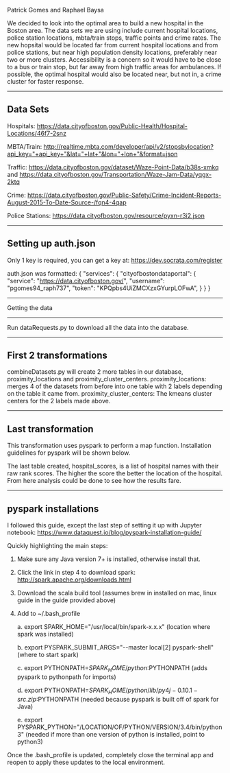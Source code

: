Patrick Gomes and Raphael Baysa

We decided to look into the optimal area to build a new hospital in the Boston area. The data sets we are using include current hospital locations, police station locations, mbta/train stops, traffic points and crime rates. The new hopsital would be located far from current hospital locations and from police stations, but near high population density locations, preferably near two or more clusters. Accessibility is a concern so it would have to be close to a bus or train stop, but far away from high traffic areas for ambulances. If possible, the optimal hospital would also be located near, but not in, a crime cluster for faster response. 

---
Data Sets
---

Hospitals: https://data.cityofboston.gov/Public-Health/Hospital-Locations/46f7-2snz

MBTA/Train: http://realtime.mbta.com/developer/api/v2/stopsbylocation?api_key="+api_key+"&lat="+lat+"&lon="+lon+"&format=json

Traffic: https://data.cityofboston.gov/dataset/Waze-Point-Data/b38s-xmkq and https://data.cityofboston.gov/Transportation/Waze-Jam-Data/yqgx-2ktq

Crime: https://data.cityofboston.gov/Public-Safety/Crime-Incident-Reports-August-2015-To-Date-Source-/fqn4-4qap

Police Stations: https://data.cityofboston.gov/resource/pyxn-r3i2.json

---
Setting up auth.json
---

Only 1 key is required, you can get a key at: https://dev.socrata.com/register

auth.json was formatted:
{
    "services": {
        "cityofbostondataportal": {
            "service": "https://data.cityofboston.gov/",
            "username": "pgomes94_raph737",
            "token": "KPQpbs4UiZMCXzxGYurpLOFwA",
        }
    }
}

---
Getting the data
___

Run dataRequests.py to download all the data into the database.

---
First 2 transformations
---

combineDatasets.py will create 2 more tables in our database, proximity_locations and proximity_cluster_centers.
	proximity_locations: merges 4 of the datasets from before into one table with 2 labels depending on the table it came from.
	proximity_cluster_centers: The kmeans cluster centers for the 2 labels made above. 

---
Last transformation
--- 

This transformation uses pyspark to perform a map function. Installation guidelines for pyspark will be shown below.

The last table created, hospital_scores, is a list of hospital names with their raw rank scores. The higher the score the better the location of the hospital. From here analysis could be done to see how the results fare.

---
pyspark installations
---

I followed this guide, except the last step of setting it up with Jupyter notebook: https://www.dataquest.io/blog/pyspark-installation-guide/

Quickly highlighting the main steps:

1. Make sure any Java version 7+ is installed, otherwise install that.

2. Click the link in step 4 to download spark: http://spark.apache.org/downloads.html

3. Download the scala build tool (assumes brew in installed on mac, linux guide in the guide provided above)

4. Add to ~/.bash_profile
	
	a. export SPARK_HOME="/usr/local/bin/spark-x.x.x" (location where spark was installed)
	
	b. export PYSPARK_SUBMIT_ARGS="--master local[2] pyspark-shell" (where to start spark)
	
	c. export PYTHONPATH=$SPARK_HOME/python:$PYTHONPATH (adds pyspark to pythonpath for imports)
	
	d. export PYTHONPATH=$SPARK_HOME/python/lib/py4j-0.10.1-src.zip:$PYTHONPATH (needed because pyspark is built off of spark for Java)
	
	e. export PYSPARK_PYTHON="/LOCATION/OF/PYTHON/VERSION/3.4/bin/python3" (needed if more than one version of python is installed, point to python3)

Once the .bash_profile is updated, completely close the terminal app and reopen to apply these updates to the local environment.
